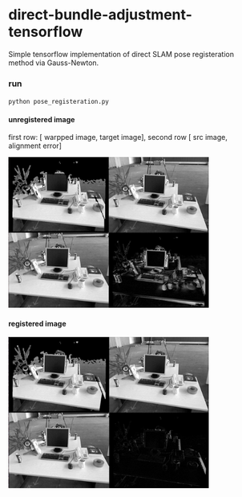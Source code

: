 # direct-bundle-adjustment-tensorflow

Simple tensorflow implementation of direct SLAM pose registeration method via Gauss-Newton.

### run 
`python pose_registeration.py`

#### unregistered image 
first row: [ warpped image, target image],   second row [ src image, alignment error]

<img src="unregister.jpg" alt="drawing" width="400"/>

#### registered image 


<img src="register.jpg" alt="drawing" width="400"/>

